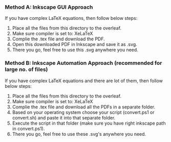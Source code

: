 ### Method A: Inkscape GUI Approach
If you have complex LaTeX equations, then follow below steps:

1. Place all the files from this directory to the overleaf.
2. Make sure compiler is set to: XeLaTeX
3. Complie the .tex file and download the PDF.
4. Open this downloaded PDF in Inkscape and save it as .svg.
5. There you go, feel free to use this .svg anywhere you need.

### Method B: Inkscape Automation Approach (recommended for large no. of files)
If you have complex LaTeX equations and there are lot of them, then follow below steps:

1. Place all the files from this directory to the overleaf.
2. Make sure compiler is set to: XeLaTeX
3. Complie the .tex file and download all the PDFs in a separate folder.
4. Based on your operating system choose your script (convert.ps1 or convert.sh) and paste it into that separate folder.
5. Execute the script in that folder (make sure you have right inkscape path in convert.ps1).
6. There you go, feel free to use these .svg's anywhere you need.
